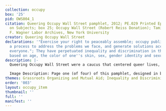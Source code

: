 ```yaml
---
collection: occupy
box: '25'
pid: OWS004_1
citation: Queering Occupy Wall Street pamphlet, 2012; PE.029 Printed Ephemera Collection
  on Subjects; box 25; Occupy Wall Street (Robert Reiss Donation); Tamiment Library/Robert
  F. Wagner Labor Archives, New York University
creator: Queering Occupy Wall Street
declarations: '"Exercise your right to peaceably assemble; occupy public space;  create
  a process to address the problems we face, and generate solutions accessible to
  everyone."; They have perpetuated inequality and discrimination in the workplace
  based on age, the color of one''s skin, sex, gender identity and sexual orientation.'
description: |-
  Queering Occupy Wall Street were a caucus that centered queer lives, experiences, and queer-led direct action within Occupy Wall Street. This multi-page pamphlet was produced by Queering Occupy Wall Street as a way to share language, terms, and framing as a means of political education within Occupy Wall Street. The pamphlet introduces the reader to information related to gender sexuality; however, its authors uphold a queer politic of autonomy and resist strict defnition.

  Image Description: Page one (of four) of this pamphlet, designed in black font on a white page, says "Queering OWS Radical Language Road Guide" above a modified trans symbol with the letters QOWS (Queering Occupy Wall Street) in its center. Below the symbol, more text reads "The express purpose of this guide it education everyone about concepts and terms used in radical and queer community circles." Below this text are two QR codes, one for a Facebook page and the second which links to the General Assembly website.
themes: Grassroots Organizing and Mutual Aid; Inequality and Discriminiation
order: '003'
layout: occupy_item
thumbnail: ''
full: ''
manifest: ''
---
```

